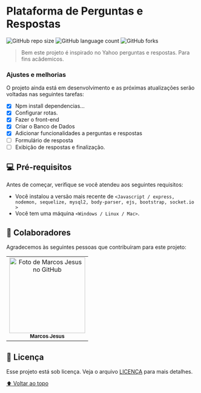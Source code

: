 # Plataforma de Perguntas e Respostas

<!---Esses são exemplos. Veja https://shields.io para outras pessoas ou para personalizar este conjunto de escudos. Você pode querer incluir dependências, status do projeto e informações de licença aqui--->

![GitHub repo size](https://img.shields.io/github/repo-size/iuricode/README-template?style=for-the-badge)
![GitHub language count](https://img.shields.io/github/languages/count/DevMarcosJesus/Plataforma?style=for-the-badge)
![GitHub forks](https://img.shields.io/github/forks/DevMarcosJesus/Plataforma?style=for-the-badge)




> Bem este projeto é inspirado no Yahoo perguntas e respostas. Para fins acâdemicos.

### Ajustes e melhorias

O projeto ainda está em desenvolvimento e as próximas atualizações serão voltadas nas seguintes tarefas:

- [x] Npm install dependencias...
- [x] Configurar rotas.
- [x] Fazer o front-end
- [x] Criar o Banco de Dados
- [x] Adicionar funcionalidades a perguntas e respostas
- [ ] Formulário de resposta
- [ ] Exibição de respostas e finalização.

## 💻 Pré-requisitos

Antes de começar, verifique se você atendeu aos seguintes requisitos:
<!---Estes são apenas requisitos de exemplo. Adicionar, duplicar ou remover conforme necessário--->
* Você instalou a versão mais recente de `<Javascript / express, nodemon, sequelize, mysql2, body-parser, ejs, bootstrap, socket.io >`
* Você tem uma máquina `<Windows / Linux / Mac>`.

## 🤝 Colaboradores

Agradecemos às seguintes pessoas que contribuíram para este projeto:

<table>
  <tr>
    <td align="center">
      <a href="#">
        <img src="https://avatars0.githubusercontent.com/u/67200082?s=460&u=40065ed5b89e08bb839d3f07e23cf208ffb76303&v=4" width="200px;" alt="Foto de Marcos Jesus no GitHub"/><br>
        <sub>
          <b>Marcos Jesus</b>
        </sub>
      </a>
    </td>
  </tr>
</table>


## 📝 Licença

Esse projeto está sob licença. Veja o arquivo [LICENÇA](LICENSE.md) para mais detalhes.

[⬆ Voltar ao topo](#nome-do-projeto)<br>
